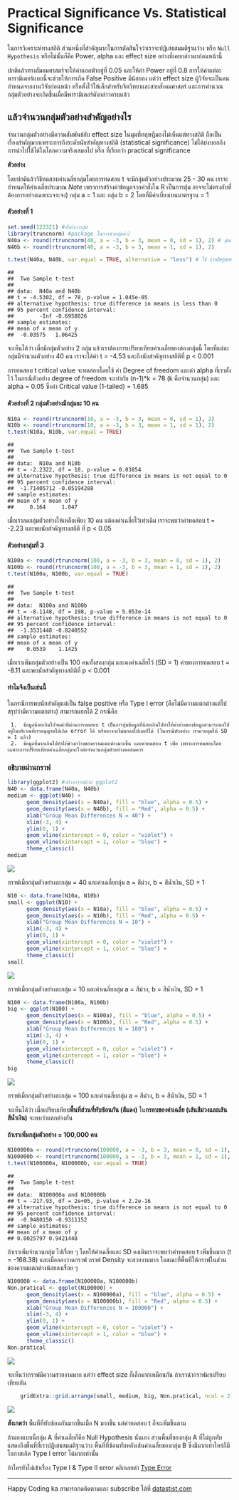 # Practical Significance Vs. Statistical Significance

ในการวิเคราะห์ทางสถิติ ส่วนหนึ่งที่สำคัญมากในการตัดสินใจว่าเราจะปฎิเสธสมมติฐานว่าง หรือ `Null Hypothesis` หรือไม่นั้นก็คือ Power, alpha และ effect size อย่างที่เคยกล่าวมาก่อนหน้านี้

ปกติแล้วทางสัมคมศาสตร์จะให้ค่าแอลฟ่าอยู่ที่ 0.05 และให้ค่า Power อยู่ที่ 0.8 การให้ค่าแต่ละพารามิเตอร์แบบนี้จะช่วยให้การเกิด False Positive มีน้อยลง แต่ว่า effect size ผู้วิจัยจะเป็นคนกำหนดจากงานวิจัยก่อนหน้า หรือตั้งไว้ให้เล็กสำหรับจิตวิทยาและสายสังคมศาสตร์ และการคำนวณกลุ่มตัวอย่างจะเกิดขึ้นเมื่อมีพารามิเตอร์ดังกล่าวครบแล้ว

## แล้วจำนวนกลุ่มตัวอย่างสำคัญอย่างไร

จำนวนกลุ่มตัวอย่างมีความสัมพันธ์กับ effect size ในมุมที่ทฤษฎีมองไม่เห็นแต่ทางสถิติ ถือเป็นเรื่องสำคัญมากเพราะการถึงระดับนัยสำคัญทางสถิติ
(statistical significance) ไม่ได้บ่งบอกถึงการนำไปใช้ได้ในโลกความจริงเสมอไป หรือ ที่เรียกว่า
practical significance

**ตัวอย่าง**

โดยปกติแล้ววิธีทดสอบค่าเฉลี่ยกลุ่มโดยการทดสอบ t จะมีกลุ่มตัวอย่างประมาณ 25 - 30 คน เราจะกำหนดให้ค่าเฉลี่ยประมาณ
*Note* เพราการสร้างค่าข้อมูลจากคำสั่งใน R เป็นการสุ่ม อาจจะไม่ตรงกับที่ต้องการอย่างเฉพาะเจาะจง) กลุ่ม a = 1 และ กลุ่ม b = 2 โดยที่มีค่าเบี่ยงเบนมาตรฐาน = 1

#### ตัวอย่างที่ 1
``` r
set.seed(123321) #ตั้งค่าการสุ่ม
library(truncnorm) #package ในการช่วยสุ่มค่า)
N40a <- round(rtruncnorm(40, a = -3, b = 3, mean = 0, sd = 1), 2) # สุ่มเลขออกมาให้ได้ 40 ตัวอย่าง
N40b <- round(rtruncnorm(40, a = -3, b = 3, mean = 1, sd = 1), 2)

t.test(N40a, N40b, var.equal = TRUE, alternative = "less") # ใช้ independent t ในการทดสอบ
```

    ## 
    ##  Two Sample t-test
    ## 
    ## data:  N40a and N40b
    ## t = -4.5302, df = 78, p-value = 1.045e-05
    ## alternative hypothesis: true difference in means is less than 0
    ## 95 percent confidence interval:
    ##        -Inf -0.6958026
    ## sample estimates:
    ## mean of x mean of y 
    ##  -0.03575   1.06425


จะเห็นได้ว่า เมื่อมีกลุ่มตัวอย่าง 2 กลุ่ม แล้วเราต้องการเปรียบเทียบค่าเฉลี่ยของสองกลุ่มนี้
โดยที่แต่ละกลุ่มมีจำนวนตัวอย่าง 40 คน เราจะได้ค่า t = -4.53 และถึงนัยสำคัญทางสถิติที่ p &lt; 0.001

การทดสอบ t critical value จะทดสอบโดยใช้ ค่า Degree of freedom และค่า alpha ที่เราตั้งไว้ ในกรณีตัวอย่าง degree of freedom จะเท่ากับ (n-1)\*k
= 78 (k คือจำนวนกลุ่ม) และ alpha = 0.05 ซึ่งค่า Critical value (1-tailed) = 1.685

#### ตัวอย่างที่ 2 กลุ่มตัวอย่างมีกลุ่มละ 10 คน

``` r
N10a <- round(rtruncnorm(10, a = -3, b = 3, mean = 0, sd = 1), 2)
N10b <- round(rtruncnorm(10, a = -3, b = 3, mean = 1, sd = 1), 2)
t.test(N10a, N10b, var.equal = TRUE)
```

    ## 
    ##  Two Sample t-test
    ## 
    ## data:  N10a and N10b
    ## t = -2.2322, df = 18, p-value = 0.03854
    ## alternative hypothesis: true difference in means is not equal to 0
    ## 95 percent confidence interval:
    ##  -1.71405712 -0.05194288
    ## sample estimates:
    ## mean of x mean of y 
    ##     0.164     1.047

เมื่อเราลดกลุ่มตัวอย่างให้เหลือเพียง 10 คน แต่คงค่าเฉลี่ยไว้เท่าเดิม เราจะพบว่าค่าทดสอบ t = -2.23 และพบนัยสำคัญทางสถิติ ที่ p &lt; 0.05

#### ตัวอย่างกลุ่มที่ 3

``` r
N100a <- round(rtruncnorm(100, a = -3, b = 3, mean = 0, sd = 1), 2)
N100b <- round(rtruncnorm(100, a = -3, b = 3, mean = 1, sd = 1), 2)
t.test(N100a, N100b, var.equal = TRUE)
```

    ## 
    ##  Two Sample t-test
    ## 
    ## data:  N100a and N100b
    ## t = -8.1148, df = 198, p-value = 5.053e-14
    ## alternative hypothesis: true difference in means is not equal to 0
    ## 95 percent confidence interval:
    ##  -1.3531448 -0.8240552
    ## sample estimates:
    ## mean of x mean of y 
    ##    0.0539    1.1425

เมื่อเราเพิ่มกลุ่มตัวอย่างเป็น 100 คนทั้งสองกลุ่ม และคงค่าเฉลี่ยไว้ (SD = 1) ค่าของการทดสอบ t = -8.11 และพบนัยสำคัญทางสถิติที่ p &lt; 0.001

#### ทำไมจึงเป็นเช่นนี้

ในกรณีการพบนัยสำคัญแต่เป็น false positive หรือ Type I error (คือไม่มีความแตกต่างแต่ไปสรุปว่ามีความแตกต่าง) สามารถแยกได้ 2 กรณีคือ

     1.  ข้อมูลน้อยเกินไปจนค่าที่ผ่านการทดสอบ t เป็นการสุ่มข้อมูลที่น้อยเกินไปทำให้ค่าห่างของข้อมูลสามารถตกไปอยู่ในบริเวณที่เราอนุญาตให้เกิด error ได้ หรืออาจจะไม่ตกลงไปเลยก็ได้ (ในกรณีตัวอย่าง เราควบคุมให้ SD = 1 แล้ว)
     2.  ข้อมูลที่มากเกินไปทำให้ช่วงกว้างของความแตกต่างมากขึ้น และค่าทดสอบ t เฟ้อ เพราะการทดสอบโดยเฉพาะการเปรียบเทียบค่าเฉลี่ยกลุ่มจะไวต่อจำนวนกลุ่มตัวอย่างพอสมควร

### อธิบายผ่านกราฟ

``` r
library(ggplot2) #สร้างกราฟด้วย ggplot2
N40 <- data.frame(N40a, N40b)
medium <- ggplot(N40) +
      geom_density(aes(x = N40a), fill = "blue", alpha = 0.5) +
      geom_density(aes(x = N40b), fill = "Red", alpha = 0.5) +
      xlab("Group Mean Differences N = 40") +
      xlim(-3, 4) +
      ylim(0, 1) +
      geom_vline(xintercept = 0, color = "violet") +
      geom_vline(xintercept = 1, color = "blue") +
      theme_classic()
medium
```

![](docs/p_s_sig_files/figure-markdown_strict/unnamed-chunk-4-1.png)

กราฟเมื่อกลุ่มตัวอย่างละกลุ่ม = 40 และค่าเฉลี่ยกลุ่ม a = สีม่วง, b = สีน้ำเงิน, SD = 1

``` r
N10 <- data.frame(N10a, N10b)
small <- ggplot(N10) +
      geom_density(aes(x = N10a), fill = "blue", alpha = 0.5) +
      geom_density(aes(x = N10b), fill = "Red", alpha = 0.5) +
      xlab("Group Mean Differences N = 10") +
      xlim(-3, 4) +
      ylim(0, 1) +
      geom_vline(xintercept = 0, color = "violet") +
      geom_vline(xintercept = 1, color = "blue") +
      theme_classic()
small
```


![](docs/p_s_sig_files/figure-markdown_strict/unnamed-chunk-5-1.png)

กราฟเมื่อกลุ่มตัวอย่างละกลุ่ม = 10 และค่าเฉลี่ยกลุ่ม a = สีม่วง, b = สีน้ำเงิน, SD = 1

``` r
N100 <- data.frame(N100a, N100b)
big <- ggplot(N100) +
      geom_density(aes(x = N100a), fill = "blue", alpha = 0.5) +
      geom_density(aes(x = N100b), fill = "Red", alpha = 0.5) +
      xlab("Group Mean Differences N = 100") +
      xlim(-3, 4) +
      ylim(0, 1) +
      geom_vline(xintercept = 0, color = "violet") +
      geom_vline(xintercept = 1, color = "blue") +
      theme_classic()
big
```

![](docs/p_s_sig_files/figure-markdown_strict/unnamed-chunk-6-1.png)

กราฟเมื่อกลุ่มตัวอย่างละกลุ่ม = 100 และค่าเฉลี่ยกลุ่ม a = สีม่วง, b = สีน้ำเงิน, SD = 1

จะเห็นได้ว่า เมื่อเปรียบเทียบ**พื้นที่ส่วนที่ทับซ้อนกัน (สีแดง)** ใน**กรอบของค่าเฉลี่ย (เส้นสีม่วงและเส้นสีน้ำเงิน)** จะพบว่าแตกต่างกัน

#### ถ้าเราเพิ่มกลุ่มตัวอย่าง = 100,000 คน

``` r
N100000a <- round(rtruncnorm(100000, a = -3, b = 3, mean = 0, sd = 1), 2)
N100000b <- round(rtruncnorm(100000, a = -3, b = 3, mean = 1, sd = 1), 2)
t.test(N100000a, N100000b, var.equal = TRUE)
```
    ## 
    ##  Two Sample t-test
    ## 
    ## data:  N100000a and N100000b
    ## t = -217.93, df = 2e+05, p-value < 2.2e-16
    ## alternative hypothesis: true difference in means is not equal to 0
    ## 95 percent confidence interval:
    ##  -0.9480150 -0.9311152
    ## sample estimates:
    ## mean of x mean of y 
    ## 0.0025797 0.9421448

ถ้าเราเพิ่มจำนวนกลุ่ม ไปเรื่อย ๆ โดยให้ค่าเฉลี่ยและ SD คงเดิมเราจะพบว่าค่าทดสอบ t เพิ่มขึ้นมาก (t = -168.38) และเมื่อลองวาดกราฟ กราฟ
Density จะสวยงามมาก ในขณะที่พื้นที่ใต้กราฟในส่วนของความแตกต่างน้อยลงเรื่อย ๆ

``` r
N100000 <- data.frame(N100000a, N100000b)
Non.pratical <- ggplot(N100000) +
      geom_density(aes(x = N100000a), fill = "blue", alpha = 0.5) +
      geom_density(aes(x = N100000b), fill = "Red", alpha = 0.5) +
      xlab("Group Mean Differences N = 100000") +
      xlim(-3, 4) +
      ylim(0, 1) +
      geom_vline(xintercept = 0, color = "violet") +
      geom_vline(xintercept = 1, color = "blue") +
      theme_classic()
Non.pratical
```

![](docs/p_s_sig_files/figure-markdown_strict/unnamed-chunk-8-1.png)

จะเห็นว่ากราฟมีความสวยงามมาก แต่ว่า effect size ก็เล็กมากเหมือนกัน ถ้าเรานำกราฟมาเปรียบเทียบกัน

``` r
    gridExtra::grid.arrange(small, medium, big, Non.pratical, ncol = 2, nrow = 2)
```

![](docs/p_s_sig_files/figure-markdown_strict/unnamed-chunk-9-1.png)

**สังเกตว่า** พื้นที่ที่ทับซ้อนกันมากขึ้นเมื่อ N มากขึ้น แต่ค่าทดสอบ t ก็จะเพิ่มขึ้นตาม

ถ้ามองแบบนี้กลุ่ม A ที่ค่าเฉลี่ยก็คือ Null Hypothesis นั่นเอง
ส่วนพื้นที่ของกลุ่ม A ที่ไม่ถูกทับแสดงถึงพื้นที่ที่เราปฎิเสธสมมติฐานว่าง พื้นที่ที่ซ้อนทับหลังเส้นค่าเฉลี่ยของกลุ่ม B ซึ่งมีมากเท่าไหร่ก็มีโอกาสเกิด Type I error ได้มากเท่านั้น

ถ้าใครยังไม่เข้าเรื่อง Type I & Type II error คลิกเลยค่า [Type Error]()

______
Happy Coding ka
สามารถกดติดตามและ subscribe ได้ที่ [datastist.com](http://www.datastist.com)

